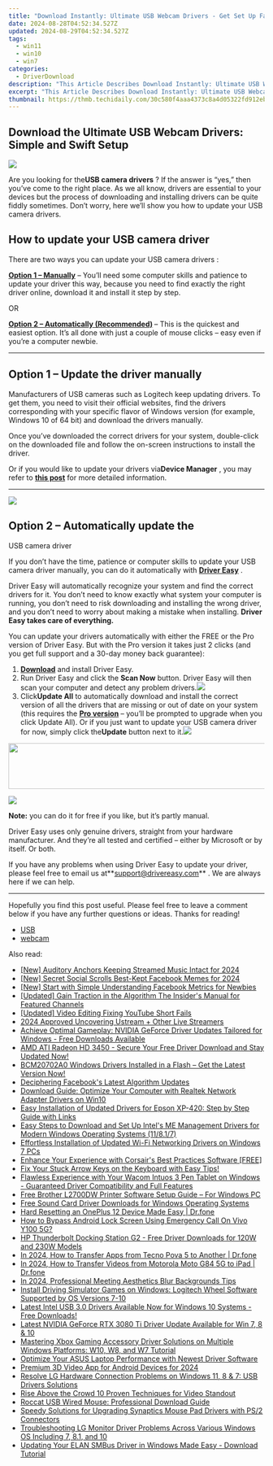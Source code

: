 ```yaml
---
title: "Download Instantly: Ultimate USB Webcam Drivers - Get Set Up Fast!"
date: 2024-08-28T04:52:34.527Z
updated: 2024-08-29T04:52:34.527Z
tags:
  - win11
  - win10
  - win7
categories:
  - DriverDownload
description: "This Article Describes Download Instantly: Ultimate USB Webcam Drivers - Get Set Up Fast!"
excerpt: "This Article Describes Download Instantly: Ultimate USB Webcam Drivers - Get Set Up Fast!"
thumbnail: https://thmb.techidaily.com/30c580f4aaa4373c8a4d05322fd912eb007bcd184d7b7f33639176575d3c4909.jpg
---
```


## Download the Ultimate USB Webcam Drivers: Simple and Swift Setup

![](https://images.drivereasy.com/wp-content/uploads/2019/06/image-496.png)

 Are you looking for the**USB camera drivers** ? If the answer is “yes,” then you’ve come to the right place. As we all know, drivers are essential to your devices but the process of downloading and installing drivers can be quite fiddly sometimes. Don’t worry, here we’ll show you how to update your USB camera drivers.

## How to update your USB camera driver

There are two ways you can update your USB camera drivers :

**[Option 1 – Manually](https://tools.techidaily.com/drivereasy/download/)**  – You’ll need some computer skills and patience to update your driver this way, because you need to find exactly the right driver online, download it and install it step by step.  

 OR  

**[Option 2 – Automatically (Recommended)](https://www.drivereasy.com/knowledge/download-usb-camera-driver-quickly-easily/#option2) [](https://tools.techidaily.com/drivereasy/download/)**  – This is the quickest and easiest option. It’s all done with just a couple of mouse clicks – easy even if you’re a computer newbie.

---

## Option 1 – Update the driver manually

 Manufacturers of USB cameras such as Logitech keep updating drivers. To get them, you need to visit their official websites, find the drivers corresponding with your specific flavor of Windows version (for example, Windows 10 of 64 bit) and download the drivers manually.

 Once you’ve downloaded the correct drivers for your system, double-click on the downloaded file and follow the on-screen instructions to install the driver.

 Or if you would like to update your drivers via**Device Manager** , you may refer to **[this post](https://tools.techidaily.com/drivereasy/download/)**  for more detailed information.

---

<!-- affiliate ads begin -->
<a href="https://estore.macxdvd.com/order/checkout.php?PRODS=4526659&QTY=1&AFFILIATE=108875&CART=1"><img src="https://www.macxdvd.com/affiliate/new-banner/vcp-500x500.jpg" border="0"></a>
<!-- affiliate ads end -->
## Option 2 – Automatically update the  

 USB camera driver

 If you don’t have the time, patience or computer skills to update your USB camera driver manually, you can do it automatically with **[Driver Easy](https://tools.techidaily.com/drivereasy/download/)**  .

 Driver Easy will automatically recognize your system and find the correct drivers for it. You don’t need to know exactly what system your computer is running, you don’t need to risk downloading and installing the wrong driver, and you don’t need to worry about making a mistake when installing. **Driver Easy takes care of everything.**

 You can update your drivers automatically with either the FREE or the Pro version of Driver Easy. But with the Pro version it takes just 2 clicks (and you get full support and a 30-day money back guarantee):

1. **[Download](https://tools.techidaily.com/drivereasy/download/)**  and install Driver Easy.
2. Run Driver Easy and click the **Scan Now** button. Driver Easy will then scan your computer and detect any problem drivers.![](https://images.drivereasy.com/wp-content/uploads/2019/06/image-439.png)
3. Click**Update All** to automatically download and install the correct version of all the drivers that are missing or out of date on your system (this requires the **[Pro version](https://tools.techidaily.com/drivereasy/download/)**  – you’ll be prompted to upgrade when you click Update All). Or if you just want to update your USB camera driver for now, simply click the**Update**  button next to it.![](https://images.drivereasy.com/wp-content/uploads/2019/06/image-501.png)
<!-- affiliate ads begin -->
<a href="https://laganoo.pxf.io/c/5597632/1657399/16446" target="_top" id="1657399"><img src="//a.impactradius-go.com/display-ad/16446-1657399" border="0" alt="" width="728" height="90"/></a><img height="0" width="0" src="https://imp.pxf.io/i/5597632/1657399/16446" style="position:absolute;visibility:hidden;" border="0" />
<!-- affiliate ads end -->

<!-- affiliate ads begin -->
<a href="https://secure.2checkout.com/order/checkout.php?PRODS=4620778&QTY=1&AFFILIATE=108875&CART=1"><img src="https://secure.avangate.com/images/merchant/07dd4d5a72f5740ef0f035f201951476/728__90banner.jpg" border="0"></a>
<!-- affiliate ads end -->
**Note:** you can do it for free if you like, but it’s partly manual.

 Driver Easy uses only genuine drivers, straight from your hardware manufacturer. And they’re all tested and certified – either by Microsoft or by itself. Or both.

 If you have any problems when using Driver Easy to update your driver, please feel free to email us at**<support@drivereasy.com>** . We are always here if we can help.

---

 Hopefully you find this post useful. Please feel free to leave a comment below if you have any further questions or ideas. Thanks for reading!

* [USB](https://tools.techidaily.com/drivereasy/download/)
* [webcam](https://tools.techidaily.com/drivereasy/download/)

<ins class="adsbygoogle"
     style="display:block"
     data-ad-format="autorelaxed"
     data-ad-client="ca-pub-7571918770474297"
     data-ad-slot="1223367746"></ins>



<ins class="adsbygoogle"
     style="display:block"
     data-ad-client="ca-pub-7571918770474297"
     data-ad-slot="8358498916"
     data-ad-format="auto"
     data-full-width-responsive="true"></ins>

<span class="atpl-alsoreadstyle">Also read:</span>
<div><ul>
<li><a href="https://remote-screen-capture.techidaily.com/new-auditory-anchors-keeping-streamed-music-intact-for-2024/"><u>[New] Auditory Anchors  Keeping Streamed Music Intact for 2024</u></a></li>
<li><a href="https://facebook-video-recording.techidaily.com/new-secret-social-scrolls-best-kept-facebook-memes-for-2024/"><u>[New] Secret Social Scrolls  Best-Kept Facebook Memes for 2024</u></a></li>
<li><a href="https://facebook-video-recording.techidaily.com/new-start-with-simple-understanding-facebook-metrics-for-newbies/"><u>[New] Start with Simple  Understanding Facebook Metrics for Newbies</u></a></li>
<li><a href="https://facebook-video-share.techidaily.com/updated-gain-traction-in-the-algorithm-the-insiders-manual-for-featured-channels/"><u>[Updated] Gain Traction in the Algorithm  The Insider's Manual for Featured Channels</u></a></li>
<li><a href="https://facebook-video-share.techidaily.com/updated-video-editing-fixing-youtube-short-fails/"><u>[Updated] Video Editing  Fixing YouTube Short Fails</u></a></li>
<li><a href="https://some-approaches.techidaily.com/2024-approved-uncovering-ustream-plus-other-live-streamers/"><u>2024 Approved  Uncovering Ustream + Other Live Streamers</u></a></li>
<li><a href="https://win-amazing.techidaily.com/achieve-optimal-gameplay-nvidia-geforce-driver-updates-tailored-for-windows-free-downloads-available/"><u>Achieve Optimal Gameplay: NVIDIA GeForce Driver Updates Tailored for Windows - Free Downloads Available</u></a></li>
<li><a href="https://win-amazing.techidaily.com/amd-ati-radeon-hd-3450-secure-your-free-driver-download-and-stay-updated-now/"><u>AMD ATI Radeon HD 3450 - Secure Your Free Driver Download and Stay Updated Now!</u></a></li>
<li><a href="https://win-amazing.techidaily.com/bcm20702a0-windows-drivers-installed-in-a-flash-get-the-latest-version-now/"><u>BCM20702A0 Windows Drivers Installed in a Flash – Get the Latest Version Now!</u></a></li>
<li><a href="https://facebook-video-files.techidaily.com/deciphering-facebooks-latest-algorithm-updates/"><u>Deciphering Facebook's Latest Algorithm Updates</u></a></li>
<li><a href="https://win-amazing.techidaily.com/download-guide-optimize-your-computer-with-realtek-network-adapter-drivers-on-win10/"><u>Download Guide: Optimize Your Computer with Realtek Network Adapter Drivers on Win10</u></a></li>
<li><a href="https://win-amazing.techidaily.com/easy-installation-of-updated-drivers-for-epson-xp-420-step-by-step-guide-with-links/"><u>Easy Installation of Updated Drivers for Epson XP-420: Step by Step Guide with Links</u></a></li>
<li><a href="https://win-amazing.techidaily.com/easy-steps-to-download-and-set-up-intels-me-management-drivers-for-modern-windows-operating-systems-11817/"><u>Easy Steps to Download and Set Up Intel's ME Management Drivers for Modern Windows Operating Systems (11/8.1/7)</u></a></li>
<li><a href="https://win-amazing.techidaily.com/effortless-installation-of-updated-wi-fi-networking-drivers-on-windows-7-pcs/"><u>Effortless Installation of Updated Wi-Fi Networking Drivers on Windows 7 PCs</u></a></li>
<li><a href="https://win-amazing.techidaily.com/enhance-your-experience-with-corsairs-best-practices-software-free/"><u>Enhance Your Experience with Corsair's Best Practices Software [FREE]</u></a></li>
<li><a href="https://common-error.techidaily.com/fix-your-stuck-arrow-keys-on-the-keyboard-with-easy-tips/"><u>Fix Your Stuck Arrow Keys on the Keyboard with Easy Tips!</u></a></li>
<li><a href="https://win-amazing.techidaily.com/flawless-experience-with-your-wacom-intuos-3-pen-tablet-on-windows-guaranteed-driver-compatibility-and-full-features/"><u>Flawless Experience with Your Wacom Intuos 3 Pen Tablet on Windows - Guaranteed Driver Compatibility and Full Features</u></a></li>
<li><a href="https://win-amazing.techidaily.com/free-brother-l2700dw-printer-software-setup-guide-for-windows-pc/"><u>Free Brother L2700DW Printer Software Setup Guide – For Windows PC</u></a></li>
<li><a href="https://win-amazing.techidaily.com/free-sound-card-driver-downloads-for-windows-operating-systems/"><u>Free Sound Card Driver Downloads for Windows Operating Systems</u></a></li>
<li><a href="https://techidaily.com/hard-resetting-an-oneplus-12-device-made-easy-drfone-by-drfone-reset-android-reset-android/"><u>Hard Resetting an OnePlus 12 Device Made Easy | Dr.fone</u></a></li>
<li><a href="https://unlock-android.techidaily.com/how-to-bypass-android-lock-screen-using-emergency-call-on-vivo-y100-5g-by-drfone-android/"><u>How to Bypass Android Lock Screen Using Emergency Call On Vivo Y100 5G?</u></a></li>
<li><a href="https://win-amazing.techidaily.com/hp-thunderbolt-docking-station-g2-free-driver-downloads-for-120w-and-230w-models/"><u>HP Thunderbolt Docking Station G2 - Free Driver Downloads for 120W and 230W Models</u></a></li>
<li><a href="https://android-transfer.techidaily.com/in-2024-how-to-transfer-apps-from-tecno-pova-5-to-another-drfone-by-drfone-transfer-from-android-transfer-from-android/"><u>In 2024, How to Transfer Apps from Tecno Pova 5 to Another | Dr.fone</u></a></li>
<li><a href="https://android-transfer.techidaily.com/in-2024-how-to-transfer-videos-from-motorola-moto-g84-5g-to-ipad-drfone-by-drfone-transfer-from-android-transfer-from-android/"><u>In 2024, How to Transfer Videos from Motorola Moto G84 5G to iPad | Dr.fone</u></a></li>
<li><a href="https://on-screen-recording.techidaily.com/in-2024-professional-meeting-aesthetics-blur-backgrounds-tips/"><u>In 2024, Professional Meeting Aesthetics  Blur Backgrounds Tips</u></a></li>
<li><a href="https://win-amazing.techidaily.com/install-driving-simulator-games-on-windows-logitech-wheel-software-supported-by-os-versions-7-10/"><u>Install Driving Simulator Games on Windows: Logitech Wheel Software Supported by OS Versions 7-10</u></a></li>
<li><a href="https://win-amazing.techidaily.com/latest-intel-usb-30-drivers-available-now-for-windows-10-systems-free-downloads/"><u>Latest Intel USB 3.0 Drivers Available Now for Windows 10 Systems - Free Downloads!</u></a></li>
<li><a href="https://win-amazing.techidaily.com/latest-nvidia-geforce-rtx-3080-ti-driver-update-available-for-win-7-8-and-10/"><u>Latest NVIDIA GeForce RTX 3080 Ti Driver Update Available for Win 7, 8 & 10</u></a></li>
<li><a href="https://win-amazing.techidaily.com/mastering-xbox-gaming-accessory-driver-solutions-on-multiple-windows-platforms-w10-w8-and-w7-tutorial/"><u>Mastering Xbox Gaming Accessory Driver Solutions on Multiple Windows Platforms: W10, W8, and W7 Tutorial</u></a></li>
<li><a href="https://win-amazing.techidaily.com/optimize-your-asus-laptop-performance-with-newest-driver-software/"><u>Optimize Your ASUS Laptop Performance with Newest Driver Software</u></a></li>
<li><a href="https://article-files.techidaily.com/premium-3d-video-app-for-android-devices-for-2024/"><u>Premium 3D Video App for Android Devices for 2024</u></a></li>
<li><a href="https://win-amazing.techidaily.com/resolve-lg-hardware-connection-problems-on-windows-11-8-and-7-usb-drivers-solutions/"><u>Resolve LG Hardware Connection Problems on Windows 11, 8 & 7: USB Drivers Solutions</u></a></li>
<li><a href="https://youtube-sure.techidaily.com/above-the-crowd-10-proven-techniques-for-video-standout/"><u>Rise Above the Crowd  10 Proven Techniques for Video Standout</u></a></li>
<li><a href="https://win-amazing.techidaily.com/roccat-usb-wired-mouse-professional-download-guide/"><u>Roccat USB Wired Mouse: Professional Download Guide</u></a></li>
<li><a href="https://win-amazing.techidaily.com/speedy-solutions-for-upgrading-synaptics-mouse-pad-drivers-with-ps2-connectors/"><u>Speedy Solutions for Upgrading Synaptics Mouse Pad Drivers with PS/2 Connectors</u></a></li>
<li><a href="https://win-amazing.techidaily.com/troubleshooting-lg-monitor-driver-problems-across-various-windows-os-including-7-81-and-10/"><u>Troubleshooting LG Monitor Driver Problems Across Various Windows OS Including 7, 8.1, and 10</u></a></li>
<li><a href="https://win-amazing.techidaily.com/updating-your-elan-smbus-driver-in-windows-made-easy-download-tutorial/"><u>Updating Your ELAN SMBus Driver in Windows Made Easy - Download Tutorial</u></a></li>
</ul></div>
